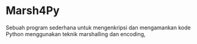 # Marsh4Py
Sebuah program sederhana untuk mengenkripsi dan mengamankan kode Python menggunakan teknik marshalling dan encoding,

